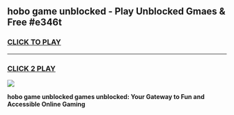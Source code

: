
## hobo game unblocked - Play Unblocked Gmaes & Free #e346t
<h3>
<a href="https://news.freeplayer.one?title=hobo_game_unblocked&ref=24F">CLICK TO PLAY</a></h3>
<hr>

<h3>
<a href="https://news.freeplayer.one?title=hobo_game_unblocked&ref=24F">CLICK 2 PLAY</a>
  
</h3>

<a href="https://news.freeplayer.one?title=hobo_game_unblocked&ref=24F/"><img src="https://clearcache.store/games.png"></a>


**hobo game unblocked games unblocked: Your Gateway to Fun and Accessible Online Gaming**
